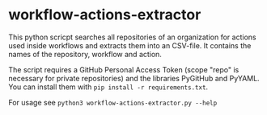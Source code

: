 # workflow-actions-extractor

This python scricpt searches all repositories of an organization for actions used inside workflows and extracts them into an CSV-file. It contains the names of the repository, workflow and action.

The script requires a GitHub Personal Access Token (scope "repo" is necessary for private repositories) and the libraries PyGitHub and PyYAML.
You can install them with `pip install -r requirements.txt`.

For usage see `python3 workflow-actions-extractor.py --help`
